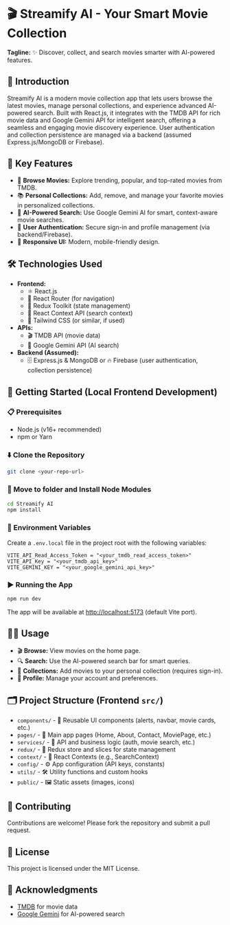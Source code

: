 # 🎬 Streamify AI - Your Smart Movie Collection

**Tagline:**
✨ Discover, collect, and search movies smarter with AI-powered features.

## 🚀 Introduction
Streamify AI is a modern movie collection app that lets users browse the latest movies, manage personal collections, and experience advanced AI-powered search. Built with React.js, it integrates with the TMDB API for rich movie data and Google Gemini API for intelligent search, offering a seamless and engaging movie discovery experience. User authentication and collection persistence are managed via a backend (assumed Express.js/MongoDB or Firebase).

## 🌟 Key Features
- 🎥 **Browse Movies:** Explore trending, popular, and top-rated movies from TMDB.
- 📚 **Personal Collections:** Add, remove, and manage your favorite movies in personalized collections.
- 🤖 **AI-Powered Search:** Use Google Gemini AI for smart, context-aware movie searches.
- 🔐 **User Authentication:** Secure sign-in and profile management (via backend/Firebase).
- 📱 **Responsive UI:** Modern, mobile-friendly design.

## 🛠️ Technologies Used
- **Frontend:**
  - ⚛️ React.js
  - 🧭 React Router (for navigation)
  - 🛒 Redux Toolkit (state management)
  - 🧠 React Context API (search context)
  - 🎨 Tailwind CSS (or similar, if used)
- **APIs:**
  - 🎬 TMDB API (movie data)
  - 🤖 Google Gemini API (AI search)
- **Backend (Assumed):**
  - 🗄️ Express.js & MongoDB or 🔥 Firebase (user authentication, collection persistence)

## 🏁 Getting Started (Local Frontend Development)

### 📋 Prerequisites
- Node.js (v16+ recommended)
- npm or Yarn

### ⬇️ Clone the Repository
```bash
git clone <your-repo-url>
```

### 📂 Move to folder and Install Node Modules
```bash
cd Streamify AI
npm install
```

### 🔑 Environment Variables
Create a `.env.local` file in the project root with the following variables:
```env
VITE_API_Read_Access_Token = "<your_tmdb_read_access_token>"
VITE_API_Key = "<your_tmdb_api_key>"
VITE_GEMINI_KEY = "<your_google_gemini_api_key>"
```

### ▶️ Running the App
```bash
npm run dev
```
The app will be available at [http://localhost:5173](http://localhost:5173) (default Vite port).

## 🧑‍💻 Usage
- 🎬 **Browse:** View movies on the home page.
- 🔍 **Search:** Use the AI-powered search bar for smart queries.
- 📁 **Collections:** Add movies to your personal collection (requires sign-in).
- 👤 **Profile:** Manage your account and preferences.

## 🗂️ Project Structure (Frontend `src/`)
- `components/` - 🧩 Reusable UI components (alerts, navbar, movie cards, etc.)
- `pages/` - 📄 Main app pages (Home, About, Contact, MoviePage, etc.)
- `services/` - 🔗 API and business logic (auth, movie search, etc.)
- `redux/` - 🛒 Redux store and slices for state management
- `context/` - 🧠 React Contexts (e.g., SearchContext)
- `config/` - ⚙️ App configuration (API keys, constants)
- `utils/` - 🛠️ Utility functions and custom hooks
- `public/` - 🖼️ Static assets (images, icons)

## 🤝 Contributing
Contributions are welcome! Please fork the repository and submit a pull request.

## 📄 License
This project is licensed under the MIT License.

## 🙏 Acknowledgments
- [TMDB](https://www.themoviedb.org/) for movie data
- [Google Gemini](https://ai.google.dev/gemini-api/docs) for AI-powered search
